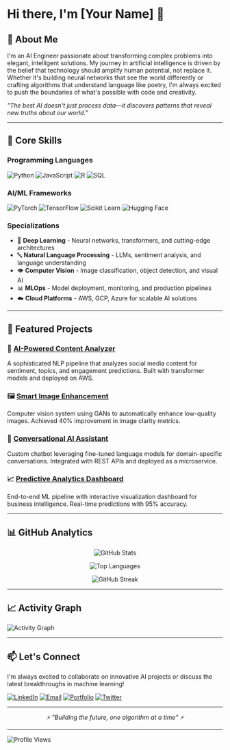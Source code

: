 # Hi there, I'm [Your Name] 👋

## 👋 About Me

I'm an AI Engineer passionate about transforming complex problems into elegant, intelligent solutions. My journey in artificial intelligence is driven by the belief that technology should amplify human potential, not replace it. Whether it's building neural networks that see the world differently or crafting algorithms that understand language like poetry, I'm always excited to push the boundaries of what's possible with code and creativity.

*"The best AI doesn't just process data—it discovers patterns that reveal new truths about our world."*

---

## 💼 Core Skills

### **Programming Languages**
![Python](https://img.shields.io/badge/Python-3776AB?style=flat-square&logo=python&logoColor=white)
![JavaScript](https://img.shields.io/badge/JavaScript-F7DF1E?style=flat-square&logo=javascript&logoColor=black)
![R](https://img.shields.io/badge/R-276DC3?style=flat-square&logo=r&logoColor=white)
![SQL](https://img.shields.io/badge/SQL-4479A1?style=flat-square&logo=mysql&logoColor=white)

### **AI/ML Frameworks**
![PyTorch](https://img.shields.io/badge/PyTorch-EE4C2C?style=flat-square&logo=pytorch&logoColor=white)
![TensorFlow](https://img.shields.io/badge/TensorFlow-FF6F00?style=flat-square&logo=tensorflow&logoColor=white)
![Scikit Learn](https://img.shields.io/badge/Scikit_Learn-F7931E?style=flat-square&logo=scikit-learn&logoColor=white)
![Hugging Face](https://img.shields.io/badge/🤗_Hugging_Face-FFD21E?style=flat-square)

### **Specializations**
- 🧠 **Deep Learning** - Neural networks, transformers, and cutting-edge architectures
- 🔤 **Natural Language Processing** - LLMs, sentiment analysis, and language understanding
- 👁️ **Computer Vision** - Image classification, object detection, and visual AI
- 📊 **MLOps** - Model deployment, monitoring, and production pipelines
- ☁️ **Cloud Platforms** - AWS, GCP, Azure for scalable AI solutions

---

## 🚀 Featured Projects

### 🎯 [AI-Powered Content Analyzer](https://github.com/username/content-analyzer)
A sophisticated NLP pipeline that analyzes social media content for sentiment, topics, and engagement predictions. Built with transformer models and deployed on AWS.

### 🖼️ [Smart Image Enhancement](https://github.com/username/image-enhancement)
Computer vision system using GANs to automatically enhance low-quality images. Achieved 40% improvement in image clarity metrics.

### 🤖 [Conversational AI Assistant](https://github.com/username/ai-assistant)
Custom chatbot leveraging fine-tuned language models for domain-specific conversations. Integrated with REST APIs and deployed as a microservice.

### 📈 [Predictive Analytics Dashboard](https://github.com/username/analytics-dashboard)
End-to-end ML pipeline with interactive visualization dashboard for business intelligence. Real-time predictions with 95% accuracy.

---

## 📊 GitHub Analytics

<div align="center">

![GitHub Stats](https://github-readme-stats.vercel.app/api?username=imvtea&show_icons=true&theme=tokyonight&hide_border=true&count_private=true)

![Top Languages](https://github-readme-stats.vercel.app/api/top-langs/?username=imvtea&layout=compact&theme=tokyonight&hide_border=true)

![GitHub Streak](https://github-readme-streak-stats.herokuapp.com/?user=imvtea&theme=tokyonight&hide_border=true)

</div>

---

## 📈 Activity Graph
![Activity Graph](https://github-readme-activity-graph.vercel.app/graph?username=imvtea&theme=tokyo-night&hide_border=true)

---

## 📫 Let's Connect

I'm always excited to collaborate on innovative AI projects or discuss the latest breakthroughs in machine learning!

[![LinkedIn](https://img.shields.io/badge/LinkedIn-0077B5?style=for-the-badge&logo=linkedin&logoColor=white)](https://linkedin.com/in/your-profile)
[![Email](https://img.shields.io/badge/Email-D14836?style=for-the-badge&logo=gmail&logoColor=white)](mailto:your.email@example.com)
[![Portfolio](https://img.shields.io/badge/Portfolio-000000?style=for-the-badge&logo=About.me&logoColor=white)](https://your-portfolio.com)
[![Twitter](https://img.shields.io/badge/Twitter-1DA1F2?style=for-the-badge&logo=twitter&logoColor=white)](https://twitter.com/your-handle)

---

<div align="center">
  <i>⚡ "Building the future, one algorithm at a time" ⚡</i>
</div>

---

![Profile Views](https://komarev.com/ghpvc/?username=imvtea&color=brightgreen&style=flat-square&label=Profile+Views)
